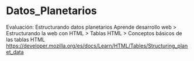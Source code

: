 # Datos_Planetarios
Evaluación: Estructurando datos planetarios
Aprende desarrollo web > Estructurando la web con HTML > Tablas HTML > Conceptos básicos de las tablas HTML
https://developer.mozilla.org/es/docs/Learn/HTML/Tables/Structuring_planet_data
